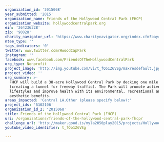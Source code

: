 ```yaml
---
organization_id: '2015068'
year_submitted: '2015'
organization_name: Friends of the Hollywood Central Park (FHCP)
organization_website: hollywoodcentralpark.org
ein: '264236328'
zip: '90028'
charity_navigator_url: 'https://www.charitynavigator.org/index.cfm?bay=search.profile&ein=264236328'
ntee_type: ''
tags_indicators: '0'
twitter: www.twitter.com/HwoodCapPark
instagram: ''
facebook: www.facebook.com/FriendsOfTheHollywoodCentralPark
org_type: Nonprofit
project_image: 'http://img.youtube.com/vi/t_fQo1Z6VSg/maxresdefault.jpg'
project_video: ''
org_summary: >-
  FHCP will build a 38-acre Hollywood Central Park by decking one mile of US 101
  (creating a tunnel for freeway traffic). The Park will promote active
  lifestyles and improve health with its environmental, recreational and
  aesthetic benefits.
areas_impacted: 'Central LA,Other (please specify below):'
project_ids: '5102106'
organization_id_2: '2015068'
title: Friends of the Hollywood Central Park (FHCP)
uri: /organizations/friends-of-the-hollywood-central-park-fhcp/
challenge_url: 'http://maker.good.is/myla2050play2015/projects/HollywoodCentralPark.html'
youtube_video_identifier: t_fQo1Z6VSg

---
```

